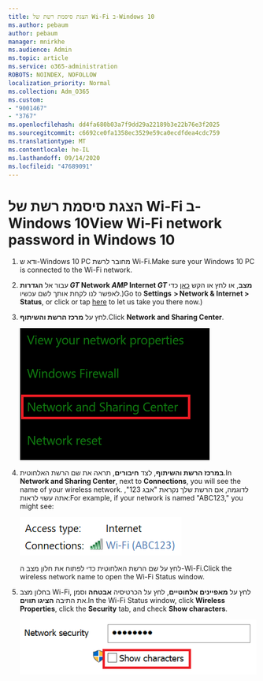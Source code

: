 ```yaml
---
title: הצגת סיסמת רשת של Wi-Fi ב-Windows 10
ms.author: pebaum
author: pebaum
manager: mnirkhe
ms.audience: Admin
ms.topic: article
ms.service: o365-administration
ROBOTS: NOINDEX, NOFOLLOW
localization_priority: Normal
ms.collection: Adm_O365
ms.custom:
- "9001467"
- "3767"
ms.openlocfilehash: dd4fa680b03a7f9dd29a22189b3e22b76e3f2025
ms.sourcegitcommit: c6692ce0fa1358ec3529e59ca0ecdfdea4cdc759
ms.translationtype: MT
ms.contentlocale: he-IL
ms.lasthandoff: 09/14/2020
ms.locfileid: "47689091"
---
```

# <a name="view-wi-fi-network-password-in-windows-10"></a><span data-ttu-id="52579-102">הצגת סיסמת רשת של Wi-Fi ב-Windows 10</span><span class="sxs-lookup"><span data-stu-id="52579-102">View Wi-Fi network password in Windows 10</span></span>

1. <span data-ttu-id="52579-103">ודא ש-Windows 10 PC מחובר לרשת Wi-Fi.</span><span class="sxs-lookup"><span data-stu-id="52579-103">Make sure your Windows 10 PC is connected to the Wi-Fi network.</span></span>

2. <span data-ttu-id="52579-104">עבור אל **הגדרות _GT_ Network _AMP_ Internet _GT_ מצב**, או לחץ או הקש [כאן](ms-settings:network?activationSource=GetHelp) כדי לאפשר לנו לקחת אותך לשם עכשיו.)</span><span class="sxs-lookup"><span data-stu-id="52579-104">Go to **Settings  > Network & Internet  > Status**, or click or tap [here](ms-settings:network?activationSource=GetHelp) to let us take you there now.)</span></span>

3. <span data-ttu-id="52579-105">לחץ על **מרכז הרשת והשיתוף**.</span><span class="sxs-lookup"><span data-stu-id="52579-105">Click **Network and Sharing Center**.</span></span>

    ![מרכז הרשת והשיתוף.](media/network-sharing-center.png)

4. <span data-ttu-id="52579-107">**במרכז הרשת והשיתוף**, לצד **חיבורים**, תראה את שם הרשת האלחוטית.</span><span class="sxs-lookup"><span data-stu-id="52579-107">In **Network and Sharing Center**, next to **Connections**, you will see the name of your wireless network.</span></span> <span data-ttu-id="52579-108">לדוגמה, אם הרשת שלך נקראת "אבג 123", אתה עשוי לראות:</span><span class="sxs-lookup"><span data-stu-id="52579-108">For example, if your network is named "ABC123," you might see:</span></span>

    ![חיבורי רשת.](media/network-connections.png)

    <span data-ttu-id="52579-110">לחץ על שם הרשת האלחוטית כדי לפתוח את חלון מצב ה-Wi-Fi.</span><span class="sxs-lookup"><span data-stu-id="52579-110">Click the wireless network name to open the Wi-Fi Status window.</span></span> 

5. <span data-ttu-id="52579-111">בחלון מצב Wi-Fi, לחץ על **מאפיינים אלחוטיים**, לחץ על הכרטיסיה **אבטחה** וסמן את התיבה **הציגו תווים**.</span><span class="sxs-lookup"><span data-stu-id="52579-111">In the Wi-Fi Status window, click **Wireless Properties**, click the **Security** tab, and check **Show characters**.</span></span>

    ![הציגו תווי סיסמה של Wi-Fi.](media/show-password-characters.png)

